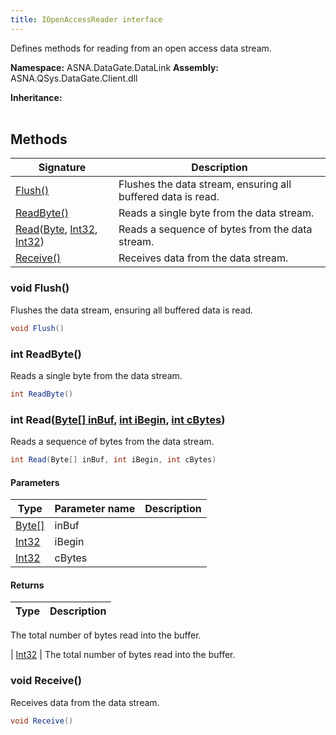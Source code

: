 ```yaml
---
title: IOpenAccessReader interface
---
```


Defines methods for reading from an open access data stream.

**Namespace:** ASNA.DataGate.DataLink
**Assembly:** ASNA.QSys.DataGate.Client.dll

**Inheritance:** 
<br>
<br>

## Methods

| Signature | Description |
| --- | --- |
| [Flush()](#flush-) | Flushes the data stream, ensuring all buffered data is read.
| [ReadByte()](#readbyte-) | Reads a single byte from the data stream.
| [Read](#read-byte-int32-int32-)([Byte](https://docs.microsoft.com/en-us/dotnet/api/system.byte), [Int32](https://docs.microsoft.com/en-us/dotnet/api/system.int32), [Int32](https://docs.microsoft.com/en-us/dotnet/api/system.int32)) | Reads a sequence of bytes from the data stream.
| [Receive()](#receive-) | Receives data from the data stream.

### void Flush()

Flushes the data stream, ensuring all buffered data is read.

```cs
void Flush()
```

### int ReadByte()

Reads a single byte from the data stream.

```cs
int ReadByte()
```

### int Read([Byte[] inBuf](https://docs.microsoft.com/en-us/dotnet/api/system.byte), [int iBegin](https://learn.microsoft.com/en-us/dotnet/csharp/language-reference/builtin-types/integral-numeric-types), [int cBytes](https://learn.microsoft.com/en-us/dotnet/csharp/language-reference/builtin-types/integral-numeric-types))

Reads a sequence of bytes from the data stream.

```cs
int Read(Byte[] inBuf, int iBegin, int cBytes)
```

#### Parameters
| Type | Parameter name | Description
| --- | --- | ---
| [Byte[]](https://docs.microsoft.com/en-us/dotnet/api/system.byte) | inBuf | 
| [Int32](https://docs.microsoft.com/en-us/dotnet/api/system.int32) | iBegin | 
| [Int32](https://docs.microsoft.com/en-us/dotnet/api/system.int32) | cBytes | 

#### Returns
| Type | Description
| --- | ---
The total number of bytes read into the buffer.

| [Int32](https://docs.microsoft.com/en-us/dotnet/api/system.int32) | The total number of bytes read into the buffer.

### void Receive()

Receives data from the data stream.

```cs
void Receive()
```
